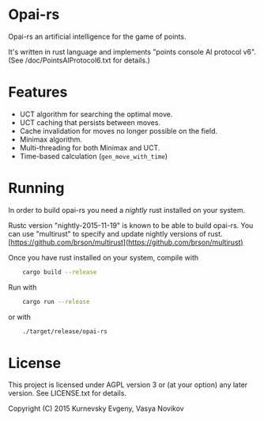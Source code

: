 Opai-rs
====

Opai-rs an artificial intelligence for the game of points.

It's written in rust language and implements "points console AI protocol v6". (See /doc/PointsAIProtocol6.txt for details.)


Features
====

* UCT algorithm for searching the optimal move.
* UCT caching that persists between moves.
* Cache invalidation for moves no longer possible on the field.
* Minimax algorithm.
* Multi-threading for both Minimax and UCT.
* Time-based calculation (`gen_move_with_time`)


Running
====

In order to build opai-rs you need a _nightly_ rust installed on your system.

Rustc version "nightly-2015-11-19" is known to be able to build opai-rs. You can use "multirust" to specify and update nightly versions of rust. [https://github.com/brson/multirust](https://github.com/brson/multirust)

Once you have rust installed on your system, compile with

```sh
    cargo build --release
```

Run with

```sh
    cargo run --release
```

or with

```sh
    ./target/release/opai-rs
```

License
====

This project is licensed under AGPL version 3 or (at your option) any later version. See LICENSE.txt for details.

Copyright (C) 2015 Kurnevsky Evgeny, Vasya Novikov
